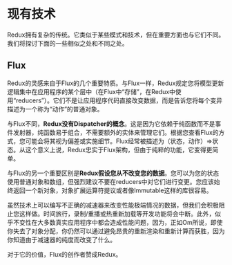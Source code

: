# 现有技术

Redux拥有复杂的传统。它类似于某些模式和技术，但在重要方面也与它们不同。我们将探讨下面的一些相似之处和不同之处。

## Flux

Redux的灵感来自于Flux的几个重要特质。与Flux一样，Redux规定您将模型更新逻辑集中在应用程序的某个层中（在Flux中“存储”，在Redux中使用“reducers”）。它们不是让应用程序代码直接改变数据，而是告诉您将每个变异描述为一个称为“动作”的普通对象。

与Flux不同，**Redux没有Dispatcher的概念**。这是因为它依赖于纯函数而不是事件发射器，纯函数易于组合，不需要额外的实体来管理它们。根据您查看Flux的方式，您可能会将其视为偏差或实施细节。Flux经常被描述为（状态，动作）=>状态。从这个意义上说，Redux忠实于Flux架构，但由于纯粹的功能，它变得更简单。

与Flux的另一个重要区别是**Redux假设您从不改变您的数据**。您可以为您的状态使用普通对象和数组，但强烈建议不要在reducers中对它们进行变更。您应该始终返回一个新对象，对象扩展运算符提议或者像Immutable这样的库很容易。

虽然技术上可以编写不正确的减速器来改变性能极端情况的数据，但我们会积极阻止您这样做。时间旅行，录制/重播或热重新加载等开发功能将会中断。此外，似乎不变性在大多数真实应用程序中都会造成性能问题，因为，正如Om所说，即使你失去了对象分配，你仍然可以通过避免昂贵的重新渲染和重新计算而获胜，因为你知道由于减速器的纯度而改变了什么。

对于它的价值，Flux的创作者赞成Redux。